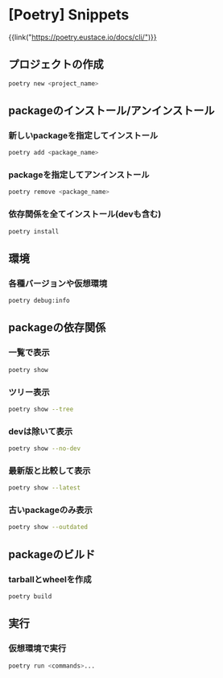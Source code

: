# [Poetry] Snippets

{{link("https://poetry.eustace.io/docs/cli/")}}


プロジェクトの作成
------------------

```bash
poetry new <project_name>
```


packageのインストール/アンインストール
--------------------------------------

### 新しいpackageを指定してインストール

```bash
poetry add <package_name>
```

### packageを指定してアンインストール

```bash
poetry remove <package_name>
```

### 依存関係を全てインストール(devも含む)

```bash
poetry install
```

環境
----

### 各種バージョンや仮想環境

```bash
poetry debug:info
```

packageの依存関係
-----------------

### 一覧で表示

```bash
poetry show
```

### ツリー表示

```bash
poetry show --tree
```

### devは除いて表示

```bash
poetry show --no-dev
```

### 最新版と比較して表示

```bash
poetry show --latest
```

### 古いpackageのみ表示

```bash
poetry show --outdated
```


packageのビルド
---------------

### tarballとwheelを作成

```bash
poetry build
```


実行
----

### 仮想環境で実行

```bash
poetry run <commands>...
```
